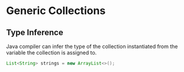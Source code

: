 # Generic Collections

## Type Inference

Java compiler can infer the type of the collection instantiated from the variable the collection is assigned to.

```java
List<String> strings = new ArrayList<>();
```

